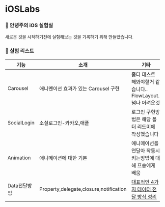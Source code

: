 # iOSLabs

### 🧪 안녕주의 iOS 실험실
새로운 것을 시작하기전에 실험해보는 것을 기록하기 위해 만들었습니다.

### 🧬 실험 리스트
|기능|소개|기타|
|--|--|--|
|Carousel|애니멘이션 효과가 있는 Carousel 구현|좀더 테스트 해봐야할거 같습니다.. FlowLayout.. 넘나 어려운것|
|SocialLogin|소셜로그인-카카오,애플|로그인 구현방법은 해당 폴더 리드미에 작성했습니다|
|Animation|애니메이션에 대한 기본|애니메이션을 연달아 작동시키는방법에 대해 프송에게 배움|
|Data전달방법|Property,delegate,closure,notification|[대표적인 4가지 데이터 전달 방식 정리](https://hellozo0.tistory.com/365)|
